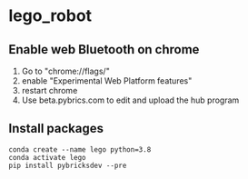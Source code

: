 # lego_robot

## Enable web Bluetooth on chrome

 1. Go to "chrome://flags/" 
 2. enable "Experimental Web Platform features"
 3. restart chrome
 4. Use beta.pybrics.com to edit and upload the hub program

## Install packages
```
conda create --name lego python=3.8
conda activate lego
pip install pybricksdev --pre
```

